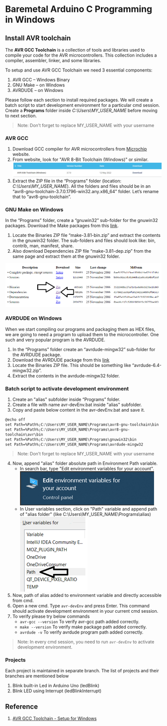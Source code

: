 # Baremetal Arduino C Programming in Windows
## Install AVR toolchain
The **AVR GCC Toolchain** is a collection of tools and libraries used to compile your code for the AVR microcontrollers. This collection includes a compiler, assembler, linker, and some libraries.

To setup and use AVR GCC Toolchain we need 3 essential components:

1. AVR GCC – Windows Binary
2. GNU Make – on Windows
3. AVRDUDE – on Windows

Please follow each section to install required packages. We will create a batch script to start development environment for a particular cmd session. Create a **Programs** folder inside *C:\Users\MY_USER_NAME* before moving to next section.

> Note: Don’t forget to replace MY_USER_NAME with your username
### AVR GCC
1. Download GCC compiler for AVR microcontrollers from [Microchip](https://www.microchip.com/en-us/tools-resources/develop/microchip-studio/gcc-compilers/) website.
2. From website, look for "AVR 8-Bit Toolchain (Windows)" or similar.![avr-gcc](images/gccDownload.PNG)
3. Extract the ZIP file in the “Programs” folder (location: *C:\Users\MY_USER_NAME*). All the folders and files should be in an “avr8-gnu-toolchain-3.7.0.1796-win32.any.x86_64” folder. Let’s rename that to “avr8-gnu-toolchain”.

### GNU Make on Windows
In the “Programs” folder, create a “gnuwin32” sub-folder for the gnuwin32 packages. Download the Make packages from this [link](https://gnuwin32.sourceforge.net/packages/make.htm).

1. Locate the Binaries ZIP file “make-3.81-bin.zip” and extract the contents in the gnuwin32 folder. The sub-folders and files should look like: bin, contrib, man, manifest, share.
2. Also download Dependencies ZIP file “make-3.81-dep.zip” from the same page and extract them at the gnuwin32 folder.

![make packages](images/makePackage.png)

### AVRDUDE on Windows
When we start compiling our programs and packaging them as HEX files, we are going to need a program to upload them to the microcontroller. One such and very popular program is the AVRDUDE.

1. In the “Programs” folder create an “avrdude-mingw32” sub-folder for the AVRDUDE package.
2. Download the AVRDUDE package from this [link](https://download.savannah.gnu.org/releases/avrdude/avrdude-6.4-mingw32.zip)
3. Locate the Binaries ZIP file. This should be something like “avrdude-6.4-mingw32.zip”.
4. Extract the contents in the avrdude-mingw32 folder.

### Batch script to activate development environment
1. Create an "alias" subfolder inside “Programs” folder.
2. Create a file with name avr-devEnv.bat inside "alias" subfolder.
3. Copy and paste below content in the avr-devEnv.bat and save it.
```
@echo off
set Path=%Path%;C:\Users\MY_USER_NAME\Programs\avr8-gnu-toolchain\bin
set Path=%Path%;C:\Users\MY_USER_NAME\Programs\avr8-gnu-toolchain\avr\bin
set Path=%Path%;C:\Users\MY_USER_NAME\Programs\gnuwin32\bin
set Path=%Path%;C:\Users\MY_USER_NAME\Programs\avrdude-mingw32
```
> Note: Don’t forget to replace MY_USER_NAME with your username
4. Now, append "alias" folder absolute path in  Environment Path variable.
	* In search bar, type "Edit environment variables for your account".
	![edit environment variable](images/envVariable.png)
	* In User variables section, click on "Path" variable and append path of "alias folder" (like C:\Users\MY_USER_NAME\Programs\alias)
  ![Append to Path variable](images/addPath.png)
5. Now, path of alias added to environment variable and directly accessible from cmd.
6. Open a new cmd. Type `avr-devEnv` and press Enter. This command should activate development environment in your current cmd session.
7. To verify please try below commands
	* `avr-gcc --version` To verify avr-gcc path added correctly.
	* `make --version` To verify make package path added correctly.
	* `avrdude -v` To verify avrdude program path added correctly.

> Note: In every cmd session, you need to run `avr-devEnv` to activate development environment.

### Projects
Each project is maintained in separate branch. The list of projects and their branches are mentioned below
1. Blink built-in Led in Arduino Uno (ledBlink)
2. Blink LED using Interrupt (ledBlinkInterrupt)


## Reference
1. [AVR GCC Toolchain - Setup for Windows](https://tinusaur.com/guides/avr-gcc-toolchain/)